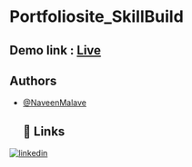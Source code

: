 # Portfoliosite_SkillBuild
## Demo link : [Live](https://naveenmalave.github.io/Portfoliosite_SkillBuild/)

## Authors

- [@NaveenMalave](https://github.com/NaveenMalave)
  ## 🔗 Links

[![linkedin](https://img.shields.io/badge/linkedin-0A66C2?style=for-the-badge&logo=linkedin&logoColor=white)](https://www.linkedin.com/in/navanishwara-rao-malave-4ab6ba247)
